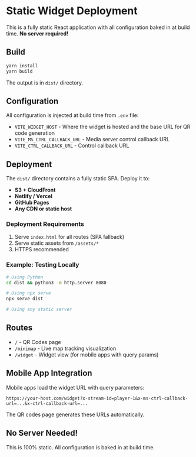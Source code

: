 # Static Widget Deployment

This is a fully static React application with all configuration baked in at build time. **No server required!**

## Build

```bash
yarn install
yarn build
```

The output is in `dist/` directory.

## Configuration

All configuration is injected at build time from `.env` file:

- `VITE_WIDGET_HOST` - Where the widget is hosted and the base URL for QR code generation
- `VITE_MS_CTRL_CALLBACK_URL` - Media server control callback URL
- `VITE_CTRL_CALLBACK_URL` - Control callback URL

## Deployment

The `dist/` directory contains a fully static SPA. Deploy it to:

- **S3 + CloudFront**
- **Netlify / Vercel**
- **GitHub Pages**
- **Any CDN or static host**

### Deployment Requirements

1. Serve `index.html` for all routes (SPA fallback)
2. Serve static assets from `/assets/*`
3. HTTPS recommended

### Example: Testing Locally

```bash
# Using Python
cd dist && python3 -m http.server 8080

# Using npx serve
npx serve dist

# Using any static server
```

## Routes

- `/` - QR Codes page
- `/minimap` - Live map tracking visualization
- `/widget` - Widget view (for mobile apps with query params)

## Mobile App Integration

Mobile apps load the widget URL with query parameters:

```
https://your-host.com/widget?x-stream-id=player-1&x-ms-ctrl-callback-url=...&x-ctrl-callback-url=...
```

The QR codes page generates these URLs automatically.

## No Server Needed!

This is 100% static. All configuration is baked in at build time.
